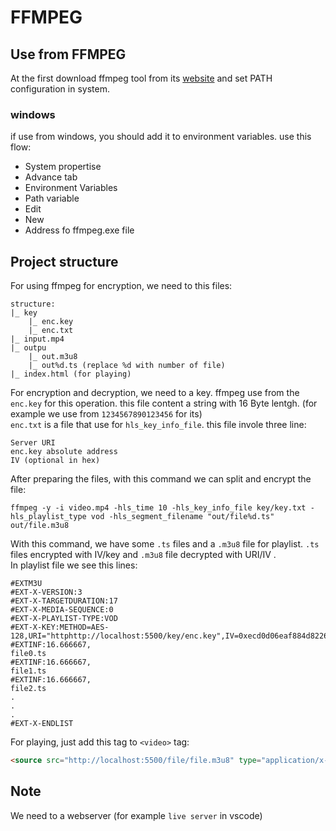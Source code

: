 # FFMPEG
## Use from FFMPEG
At the first download ffmpeg tool from its [website](https://www.ffmpeg.org) and set PATH configuration in system.
### windows
if use from windows, you should add it to environment variables. use this flow:
- System propertise
- Advance tab
- Environment Variables
- Path variable
- Edit
- New
- Address fo ffmpeg.exe file

## Project structure
For using ffmpeg for encryption, we need to this files:
```
structure:
|_ key
    |_ enc.key
    |_ enc.txt
|_ input.mp4
|_ outpu
    |_ out.m3u8
    |_ out%d.ts (replace %d with number of file)
|_ index.html (for playing)
```
For encryption and decryption, we need to a key. ffmpeg use from the `enc.key` for this operation. this file content a string with 16 Byte lentgh. (for example we use from `1234567890123456` for its)
<br>`enc.txt` is a file that use for `hls_key_info_file`. this file invole three line:
```
Server URI
enc.key absolute address
IV (optional in hex)
``` 
After preparing the files, with this command we can split and encrypt the file:
``` shell
ffmpeg -y -i video.mp4 -hls_time 10 -hls_key_info_file key/key.txt -hls_playlist_type vod -hls_segment_filename "out/file%d.ts" out/file.m3u8
```
With this command, we have some `.ts` files and a `.m3u8` file for playlist. `.ts` files encrypted with IV/key and `.m3u8` file decrypted with URI/IV .
<br> In playlist file we see this lines:
```
#EXTM3U
#EXT-X-VERSION:3
#EXT-X-TARGETDURATION:17
#EXT-X-MEDIA-SEQUENCE:0
#EXT-X-PLAYLIST-TYPE:VOD
#EXT-X-KEY:METHOD=AES-128,URI="httphttp://localhost:5500/key/enc.key",IV=0xecd0d06eaf884d8226c33928e87efa33
#EXTINF:16.666667,
file0.ts
#EXTINF:16.666667,
file1.ts
#EXTINF:16.666667,
file2.ts
.
.
.
#EXT-X-ENDLIST
```
For playing, just add this tag to `<video>` tag:
``` html
<source src="http://localhost:5500/file/file.m3u8" type="application/x-mpegURL">
```
## Note
We need to a webserver (for example `live server` in vscode)